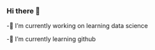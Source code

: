 ### Hi there 👋


-🔭 I’m currently working on learning data science

-🌱 I’m currently learning github
